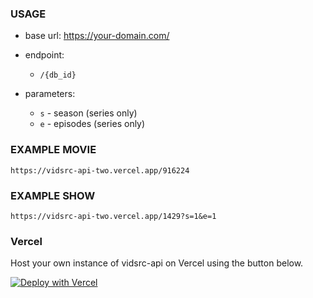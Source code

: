 ### USAGE
- base url:
  https://your-domain.com/

- endpoint:
  - `/{db_id}`

- parameters:
  - `s` - season (series only)
  - `e` - episodes (series only)

### EXAMPLE MOVIE
```
https://vidsrc-api-two.vercel.app/916224
```

### EXAMPLE SHOW
```
https://vidsrc-api-two.vercel.app/1429?s=1&e=1
```

### Vercel
Host your own instance of vidsrc-api on Vercel using the button below.

[![Deploy with Vercel](https://vercel.com/button)](https://vercel.com/new/clone?repository-url=https%3A%2F%2Fgithub.com%2FAijazmakerb%2Fvidsrc-api)
